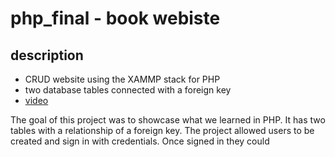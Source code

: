 # php_final - book webiste

## description
* CRUD website using the XAMMP stack for PHP
* two database tables connected with a foreign key
* [video](https://youtu.be/DSiekt6gPBc "screen recording")
  
The goal of this project was to showcase what we learned in PHP. It has two tables with a relationship of a foreign key.
The project allowed users to be created and sign in with credentials. Once signed in they could 
